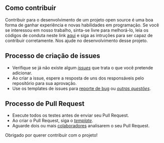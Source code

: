 ## Como contribuir
  
  Contribuir para o desenvolvimento de um projeto open source é uma boa forma de ganhar experiência e novas habilidades em programação.
Se você se interessou em nosso trabalho, sinta-se livre para melhorá-lo, leia os códigos de conduta neste link [aqui](https://github.com/fga-eps-mds/2020.2-Anunbis/blob/main/CODE_OF_CONDUCT.md) e siga as intruções para ser capaz de contribuir corretamente.
Nos ajude no desenvolvimento desse projeto.

## Processo de criação de issues

- Verifique se já não existe algum [_issues_](/../../issues) que trata o que você pretende adicionar.
- Ao criar a issue, espere a resposta de uns dos responsáveis pelo repositório
para sua aprovação.
- Use os templates de issues para [reporte de bug](/.github/ISSUE_TEMPLATE/bug_report.md) ou [_outras questões_](/.github/ISSUE_TEMPLATE/general-issue-template.md/).

## Processo de Pull Request

- Execute todos os testes antes de enviar seu Pull Request.
- Ao criar o Pull Request, siga o [_template_](/.github/PULL_REQUEST_TEMPLATE.md).
- Aguarde dois ou mais [colaboradores](/../../graphs/contributors) analisarem o seu Pull Request.


Obrigado por querer contribuir com o projeto!
